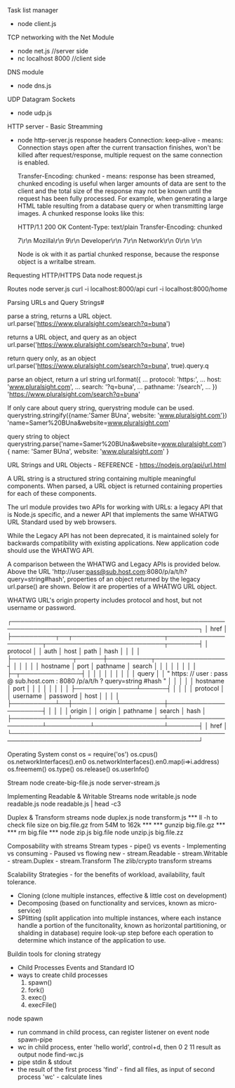 Task list manager
   - node client.js

TCP networking with the Net Module
  - node net.js              //server side
  - nc localhost 8000        //client side

DNS module
  - node dns.js

UDP Datagram Sockets
  - node udp.js

HTTP server - Basic Streamming
  -  node http-server.js
    response headers
      Connection: keep-alive    - means: Connection stays open after the current transaction finishes, won't be killed after request/response, multiple request on the same connection is enabled.

      Transfer-Encoding: chunked    - means: response has been streamed, chunked encoding is useful when larger amounts of data are sent to the client and the total size of the response may not be known until the request has been fully processed. 
      For example, when generating a large HTML table resulting from a database query or when transmitting large images. A chunked response looks like this:
      
      HTTP/1.1 200 OK 
      Content-Type: text/plain 
      Transfer-Encoding: chunked

      7\r\n
      Mozilla\r\n 
      9\r\n
      Developer\r\n
      7\r\n
      Network\r\n
      0\r\n 
      \r\n

      Node is ok with it as partial chunked response, because the response object is a writalbe stream.

Requesting HTTP/HTTPS Data
  node request.js

Routes
  node server.js
  curl -i localhost:8000/api
  curl -i localhost:8000/home

Parsing URLs and Query Strings#

parse a string, returns a URL object.
url.parse('https://www.pluralsight.com/search?q=buna')

returns a URL object, and query as an object
url.parse('https://www.pluralsight.com/search?q=buna', true)

return query only, as an object
url.parse('https://www.pluralsight.com/search?q=buna', true).query.q

parse an object, return a url string
url.format({
...   protocol: 'https:',
...   host: 'www.pluralsight.com',
...   search: '?q=buna',
...   pathname: '/search',
... })
'https://www.pluralsight.com/search?q=buna'


If only care about query string, querystring module can be used.
querystring.stringify({name:'Samer BUna', website: 'www.pluralsight.com'})
'name=Samer%20BUna&website=www.pluralsight.com'

query string to object
querystring.parse('name=Samer%20BUna&website=www.pluralsight.com')
{ name: 'Samer BUna', website: 'www.pluralsight.com' }


URL Strings and URL Objects - REFERENCE - https://nodejs.org/api/url.html

A URL string is a structured string containing multiple meaningful components. When parsed, a URL object is returned containing properties for each of these components.

The url module provides two APIs for working with URLs: a legacy API that is Node.js specific, and a newer API that implements the same WHATWG URL Standard used by web browsers.

While the Legacy API has not been deprecated, it is maintained solely for backwards compatibility with existing applications. New application code should use the WHATWG API.

A comparison between the WHATWG and Legacy APIs is provided below. Above the URL 'http://user:pass@sub.host.com:8080/p/a/t/h?query=string#hash', properties of an object returned by the legacy url.parse() are shown. Below it are properties of a WHATWG URL object.

WHATWG URL's origin property includes protocol and host, but not username or password.

┌─────────────────────────────────────────────────────────────────────────────────────────────┐
│                                            href                                             │
├──────────┬──┬─────────────────────┬─────────────────────┬───────────────────────────┬───────┤
│ protocol │  │        auth         │        host         │           path            │ hash  │
│          │  │                     ├──────────────┬──────┼──────────┬────────────────┤       │
│          │  │                     │   hostname   │ port │ pathname │     search     │       │
│          │  │                     │              │      │          ├─┬──────────────┤       │
│          │  │                     │              │      │          │ │    query     │       │
"  https:   //    user   :   pass   @ sub.host.com : 8080   /p/a/t/h  ?  query=string   #hash "
│          │  │          │          │   hostname   │ port │          │                │       │
│          │  │          │          ├──────────────┴──────┤          │                │       │
│ protocol │  │ username │ password │        host         │          │                │       │
├──────────┴──┼──────────┴──────────┼─────────────────────┤          │                │       │
│   origin    │                     │       origin        │ pathname │     search     │ hash  │
├─────────────┴─────────────────────┴─────────────────────┴──────────┴────────────────┴───────┤
│                                            href                                             │
└─────────────────────────────────────────────────────────────────────────────────────────────┘


Operating System
const os = require('os')
os.cpus()
os.networkInterfaces().en0
os.networkInterfaces().en0.map(i=>i.address)
os.freemem()
os.type()
os.release()
os.userInfo()

Stream
node create-big-file.js
node server-stream.js

Implementing Readable & Writable Streams
node writable.js
node readable.js
node readable.js | head -c3

Duplex & Transform streams
node duplex.js
node transform.js
*** ll -h to check file size on big.file.gz from 54M to 162k ***
*** gunzip big.file.gz ***
*** rm big.file ***
node zip.js big.file
node unzip.js big.file.zz

  Composability with streams
  Stream types
    - pipe() vs events
    - Implementing vs consuming
    - Paused vs flowing
  new
    - stream.Readable
    - stream.Writable
    - stream.Duplex
    - stream.Transform
  The zlib/crypto transform streams

Scalability Strategies - for the benefits of workload, availability, fault tolerance.
  - Cloning (clone multiple instances, effective & little cost on development)
  - Decomposing (based on functionality and services, known as micro-service)
  - SPlitting (split application into multiple instances, where each instance handle a portion of the funcitonality, known as horizontal partitioning, or shalding in database) require look-up step before each operation to determine which instance of the application to use.

Buildin tools for cloning strategy
  - Child Processes Events and Standard IO
  - ways to create child processes
    1. spawn()
    2. fork()
    3. exec()
    4. execFile()

node spawn
  - run command in child process, can register listener on event
node spawn-pipe
  - wc in child process, enter 'hello world', control+d, then 0 2 11 result as output
node find-wc.js
  - pipe stdin & stdout
  - the result of the first process 'find' - find all files, as input of second process 'wc' - calculate lines